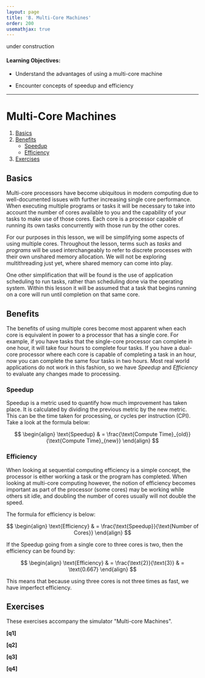 ```yaml
---
layout: page
title: 'B. Multi-Core Machines'
order: 200
usemathjax: true
---
```


under construction

#### Learning Objectives:

  - Understand the advantages of using a multi-core machine

  - Encounter concepts of speedup and efficiency

----



# Multi-Core Machines

1. [Basics](#basics)
2. [Benefits](#benefits)
    * [Speedup](#speedup)
    * [Efficiency](#efficiency)
3. [Exercises](#exercises)


## Basics

Multi-core processors have become ubiquitous in modern computing due to well-documented issues with further increasing
 single core performance. When executing multiple programs or tasks it will be necessary to take into account the number
 of cores available to you and the capability of your tasks to make use of those cores. Each core is a processor capable
 of running its own tasks concurrently with those run by the other cores. 
 
For our purposes in this lesson, we will be simplifying some aspects of using multiple cores. Throughout the lesson, 
terms such as *tasks* and *programs* will be used interchangeably to refer to discrete processes with their own unshared
 memory allocation. We will not be exploring multithreading just yet, where shared memory can come into play.
 
One other simplification that will be found is the use of application scheduling to run tasks, rather than scheduling 
done via the operating system. Within this lesson it will be assumed that a task that begins running on a core will run 
until completion on that same core. 



## Benefits

The benefits of using multiple cores become most apparent when each core is equivalent in power to a processor that has 
a single core. For example, if you have tasks that the single-core processor can complete in one hour, it will take four
hours to complete four tasks. If you have a dual-core processor where each core is capable of completing a task in an 
hour, now you can complete the same four tasks in two hours. Most real world applications do not work in this fashion, 
so we have *Speedup* and *Efficiency* to evaluate any changes made to processing.

### Speedup

Speedup is a metric used to quantify how much improvement has taken place. It is calculated by dividing the previous 
metric by the new metric. This can be the time taken for processing, or cycles per instruction (CPI). Take a look at the
formula below:

$$
\begin{align}
\text{Speedup} & = \frac{\text{Compute Time}_{old}}{\text{Compute Time}_{new}}
\end{align}     
$$


### Efficiency

When looking at sequential computing efficiency is a simple concept, the processor is either working a task or the 
program has completed. When looking at multi-core computing however, the notion of efficiency becomes important as part 
of the processor (some cores) may be working while others sit idle, and doubling the number of cores usually will not 
double the speed.  

The formula for efficiency is below: 

$$
\begin{align}
\text{Efficiency} & = \frac{\text{Speedup}}{\text{Number of Cores}}
\end{align}     
$$

If the Speedup going from a single core to three cores is two, then the efficiency can be found by:

$$
\begin{align}
\text{Efficiency} & = \frac{\text{2}}{\text{3}} & = \text{0.667}
\end{align}     
$$

This means that because using three cores is not three times as fast, we have imperfect efficiency. 

## Exercises

These exercises accompany the simulator "Multi-core Machines". 

**[q1]**

**[q2]**

**[q3]**

**[q4]**

